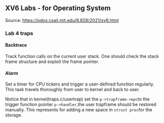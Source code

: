 ## XV6 Labs - for Operating System

Source: https://pdos.csail.mit.edu/6.828/2021/xv6.html

### Lab 4 traps

#### Backtrace

Track function calls on the current user stack. One should check the stack frame structure and exploit the frame pointer.

#### Alarm

Set a timer for CPU tickers and trigger a user-defined function regularly. This task travels thoroughly from user to kernel and back to user. 

Notice that in kernel(traps.c/usertrap) set the  `p->trapframe->epc`to the trigger function pointer `p->handler`,the user trapframe should be restored manually. This represents for adding a new space in `struct proc`for the storage.

